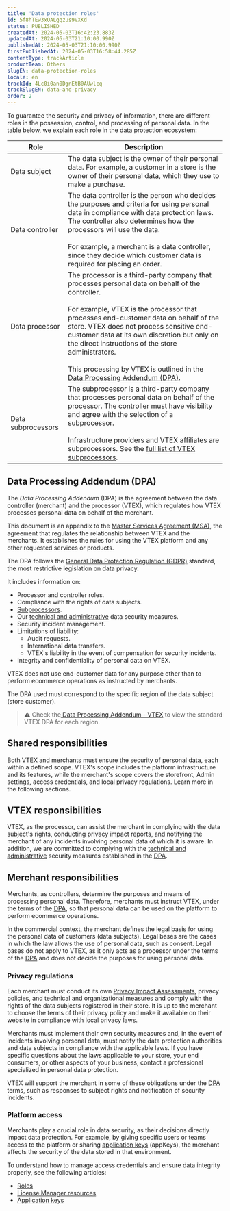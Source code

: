 ```yaml
---
title: 'Data protection roles'
id: 5f8hTEw3xOALgqzus9VXKd
status: PUBLISHED
createdAt: 2024-05-03T16:42:23.883Z
updatedAt: 2024-05-03T21:10:00.990Z
publishedAt: 2024-05-03T21:10:00.990Z
firstPublishedAt: 2024-05-03T16:58:44.285Z
contentType: trackArticle
productTeam: Others
slugEN: data-protection-roles
locale: en
trackId: 4Lc0i0an0DgnEtB0AUwlcq
trackSlugEN: data-and-privacy
order: 2
---
```


To guarantee the security and privacy of information, there are different roles in the possession, control, and processing of personal data. In the table below, we explain each role in the data protection ecosystem:

| Role | Description |
|---|---|
| Data subject | The data subject is the owner of their personal data. For example, a customer in a store is the owner of their personal data, which they use to make a purchase. |
| Data controller | The data controller is the person who decides the purposes and criteria for using personal data in compliance with data protection laws. The controller also determines how the processors will use the data. <br><br> For example, a merchant is a data controller, since they decide which customer data is required for placing an order. |
| Data processor | The processor is a third-party company that processes personal data on behalf of the controller. <br><br> For example, VTEX is the processor that processes end-customer data on behalf of the store. VTEX does not process sensitive end-customer data at its own discretion but only on the direct instructions of the store administrators. <br><br> This processing by VTEX is outlined in the [Data Processing Addendum (DPA)](#data-processing-addendum-dpa). |
| Data subprocessors | The subprocessor is a third-party company that processes personal data on behalf of the processor. The controller must have visibility and agree with the selection of a subprocessor. <br><br> Infrastructure providers and VTEX affiliates are subprocessors. See the [full list of VTEX subprocessors](https://vtex.com/us-en/privacy-and-agreements/subprocessors/). |

## Data Processing Addendum (DPA)

The _Data Processing Addendum_ (DPA) is the agreement between the data controller (merchant) and the processor (VTEX), which regulates how VTEX processes personal data on behalf of the merchant.

This document is an appendix to the [Master Services Agreement (MSA)](https://vtex.com/us-en/privacy-and-agreements/agreements/), the agreement that regulates the relationship between VTEX and the merchants. It establishes the rules for using the VTEX platform and any other requested services or products.

The DPA follows the [General Data Protection Regulation (GDPR)](https://gdpr-info.eu/) standard, the most restrictive legislation on data privacy.

It includes information on:

* Processor and controller roles.
* Compliance with the rights of data subjects.
* [Subprocessors](https://vtex.com/us-en/privacy-and-agreements/subprocessors/).
* Our [technical and administrative](https://help.vtex.com/en/tracks/data-and-privacy--4Lc0i0an0DgnEtB0AUwlcq/7ANSqBP5DgOrVVyglo3Lbh) data security measures.
* Security incident management.
* Limitations of liability:
    * Audit requests.
    * International data transfers.
    * VTEX's liability in the event of compensation for security incidents.
* Integrity and confidentiality of personal data on VTEX.

VTEX does not use end-customer data for any purpose other than to perform ecommerce operations as instructed by merchants.

The DPA used must correspond to the specific region of the data subject (store customer).

> ⚠️ Check the[ Data Processing Addendum - VTEX](https://vtex.com/us-en/privacy-and-agreements/data-processing-addendum/) to view the standard VTEX DPA for each region.

## Shared responsibilities

Both VTEX and merchants must ensure the security of personal data, each within a defined scope. VTEX's scope includes the platform infrastructure and its features, while the merchant's scope covers the storefront, Admin settings, access credentials, and local privacy regulations. Learn more in the following sections.

## VTEX responsibilities

VTEX, as the processor, can assist the merchant in complying with the data subject's rights, conducting privacy impact reports, and notifying the merchant of any incidents involving personal data of which it is aware. In addition, we are committed to complying with the [technical and administrative](https://help.vtex.com/en/tracks/data-and-privacy--4Lc0i0an0DgnEtB0AUwlcq/7ANSqBP5DgOrVVyglo3Lbh) security measures established in the [DPA](https://vtex.com/us-en/privacy-and-agreements/data-processing-addendum/).

## Merchant responsibilities

Merchants, as controllers, determine the purposes and means of processing personal data. Therefore, merchants must instruct VTEX, under the terms of the [DPA](https://vtex.com/us-en/privacy-and-agreements/data-processing-addendum/), so that personal data can be used on the platform to perform ecommerce operations.

In the commercial context, the merchant defines the legal basis for using the personal data of customers (data subjects). Legal bases are the cases in which the law allows the use of personal data, such as consent. Legal bases do not apply to VTEX, as it only acts as a processor under the terms of the [DPA](https://vtex.com/us-en/privacy-and-agreements/data-processing-addendum/) and does not decide the purposes for using personal data.

### Privacy regulations

Each merchant must conduct its own [Privacy Impact Assessments](https://gdpr-info.eu/issues/privacy-impact-assessment/), privacy policies, and technical and organizational measures and comply with the rights of the data subjects registered in their store. It is up to the merchant to choose the terms of their privacy policy and make it available on their website in compliance with local privacy laws.

Merchants must implement their own security measures and, in the event of incidents involving personal data, must notify the data protection authorities and data subjects in compliance with the applicable laws. If you have specific questions about the laws applicable to your store, your end consumers, or other aspects of your business, contact a professional specialized in personal data protection.

VTEX will support the merchant in some of these obligations under the [DPA](https://vtex.com/us-en/privacy-and-agreements/data-processing-addendum/) terms, such as responses to subject rights and notification of security incidents.

### Platform access

Merchants play a crucial role in data security, as their decisions directly impact data protection. For example, by giving specific users or teams access to the platform or sharing [application keys](https://help.vtex.com/en/tutorial/application-keys--2iffYzlvvz4BDMr6WGUtet) (appKeys), the merchant affects the security of the data stored in that environment.

To understand how to manage access credentials and ensure data integrity properly, see the following articles:

- [Roles](https://help.vtex.com/en/tutorial/roles--7HKK5Uau2H6wxE1rH5oRbc)
-	[License Manager resources](https://help.vtex.com/en/tutorial/license-manager-resources--3q6ztrC8YynQf6rdc6euk3)
- [Application keys](https://help.vtex.com/en/tutorial/application-keys--2iffYzlvvz4BDMr6WGUtet)
